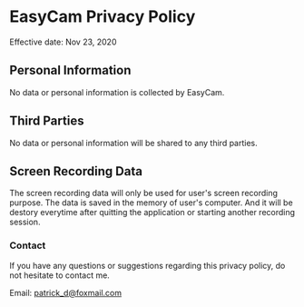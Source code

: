 # EasyCam Privacy Policy

Effective date: Nov 23, 2020


## Personal Information

No data or personal information is collected by EasyCam.

## Third Parties

No data or personal information will be shared to any third parties.

## Screen Recording Data

The screen recording data will only be used for user's screen recording purpose. The data is saved in the memory of user's computer.
And it will be destory everytime after quitting the application or starting another recording session.


### Contact

If you have any questions or suggestions regarding this privacy policy, do not hesitate to contact me.

Email: patrick_d@foxmail.com
